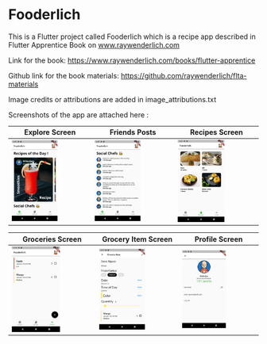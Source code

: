 # Fooderlich
This is a Flutter project called Fooderlich which is a recipe app described in Flutter Apprentice Book on www.raywenderlich.com

Link for the book: https://www.raywenderlich.com/books/flutter-apprentice

Github link for the book materials: https://github.com/raywenderlich/flta-materials

Image credits or attributions are added in image_attributions.txt

Screenshots of the app are attached here :

|Explore Screen|Friends Posts|Recipes Screen|
|--------------|-------------|--------------|
|<img src="screenshots/explore_screen.png" alt="explore_screen" width="60%"/>|<img src="screenshots/friends_posts.png" alt="friends_posts" width=60%/>|<img src="screenshots/recipes_screen.png" alt="recipes_screen" width=60%/>|

|Groceries Screen|Grocery Item Screen|Profile Screen|
|--------------|-------------|--------------|
|<img src="screenshots/groceries_screen.png" alt="groceries_screen" width=60%/>|<img src="screenshots/groceries_item_screen.png" alt="groceries_item_screen" width=60%/>|<img src="screenshots/profile_screen.png" alt="profile_screen" width=60%/>|
